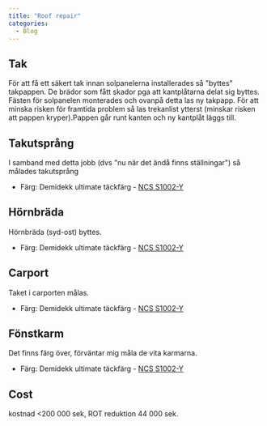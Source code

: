 ```yaml
---
title: "Roof repair"
categories:
  - Blog
---
```

## Tak

För att få ett säkert tak innan solpanelerna installerades så "byttes" takpappen.
De brädor som fått skador pga att kantplåtarna delat sig byttes.
Fästen för solpanelen monterades och ovanpå detta las ny takpapp.
För att minska risken för framtida problem så las trekanlist ytterst (minskar risken att pappen kryper).Pappen går runt kanten och ny kantplåt läggs till.

## Takutsprång

I samband med detta jobb (dvs "nu när det ändå finns ställningar") så målades takutsprång

- Färg: Demidekk ultimate täckfärg - [NCS S1002-Y](https://ncscolour.com/sv/products/s-1002-y)

## Hörnbräda

Hörnbräda (syd-ost) byttes.

- Färg: Demidekk ultimate täckfärg - [NCS S1002-Y](https://ncscolour.com/sv/products/s-1002-y)

## Carport

Taket i carporten målas.

- Färg: Demidekk ultimate täckfärg - [NCS S1002-Y](https://ncscolour.com/sv/products/s-1002-y)

## Fönstkarm

Det finns färg över, förväntar mig måla de vita karmarna.

- Färg: Demidekk ultimate täckfärg - [NCS S1002-Y](https://ncscolour.com/sv/products/s-1002-y)

## Cost

kostnad \<200 000 sek, ROT reduktion 44 000 sek.
